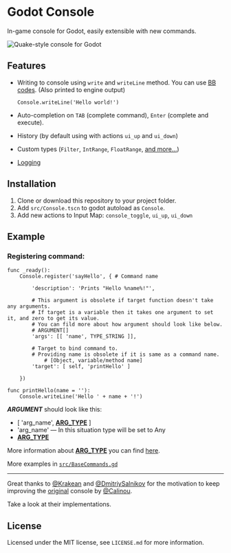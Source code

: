 

Godot Console
============

In-game console for Godot, easily extensible with new commands.

![Quake-style console for Godot](https://github.com/QuentinCaffeino/godot-console/blob/master/screenshot.png)

## Features

- Writing to console using `write` and `writeLine` method. You can use [BB codes](https://godot.readthedocs.io/en/latest/learning/features/gui/bbcode_in_richtextlabel.html?highlight=richtextlabel#reference). (Also printed to engine output)

	`Console.writeLine('Hello world!')`

- Auto-completion on `TAB` (complete command), `Enter` (complete and execute).
- History (by default using with actions `ui_up` and `ui_down`)
- Custom types (`Filter`, `IntRange`, `FloatRange`, [and more...](https://github.com/QuentinCaffeino/godot-console/blob/master/docs/Types.md))
- [Logging](https://github.com/QuentinCaffeino/godot-console/tree/master/docs/Log.md)

## Installation

1. Clone or download this repository to your project folder.
2. Add `src/Console.tscn` to godot autoload as `Console`.
3. Add new actions to Input Map: `console_toggle`, `ui_up`, `ui_down`

## Example

### Registering command:

```gdscript
func _ready():
	Console.register('sayHello', { # Command name

		'description': 'Prints "Hello %name%!"',

		# This argument is obsolete if target function doesn't take any arguments.
		# If target is a variable then it takes one argument to set it, and zero to get its value.
		# You can fild more about how argument should look like below.
		# ARGUMENT[]
		'args': [[ 'name', TYPE_STRING ]],

		# Target to bind command to.
		# Providing name is obsolete if it is same as a command name.
			# [Object, variable/method name]
		'target': [ self, 'printHello' ]

	})

func printHello(name = ''):
	Console.writeLine('Hello ' + name + '!')
```

***ARGUMENT*** should look like this:
- [ 'arg_name', [**ARG_TYPE**](https://github.com/QuentinCaffeino/godot-console/blob/master/docs/Types.md) ]
- 'arg_name' — In this situation type will be set to Any
- [**ARG_TYPE**](https://github.com/QuentinCaffeino/godot-console/blob/master/docs/Types.md)

More information about [**ARG_TYPE**](https://github.com/QuentinCaffeino/godot-console/blob/master/docs/Types.md) you can find [here](https://github.com/QuentinCaffeino/godot-console/blob/master/docs/Types.md).

More examples in [`src/BaseCommands.gd`](https://github.com/QuentinCaffeino/godot-console/blob/master/src/BaseCommands.gd)

----------

Great thanks to [@Krakean](https://github.com/Krakean/godot-console) and [@DmitriySalnikov](https://github.com/DmitriySalnikov/godot-console) for the motivation to keep improving the [original](https://github.com/Calinou/godot-console) console by [@Calinou](https://github.com/Calinou).

Take a look at their implementations.

## License

Licensed under the MIT license, see `LICENSE.md` for more information.
